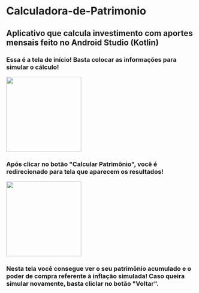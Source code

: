 # Calculadora-de-Patrimonio

## Aplicativo que calcula investimento com aportes mensais feito no Android Studio (Kotlin)

### Essa é a tela de início! Basta colocar as informações para simular o cálculo!

<img src="![tela1-juros-compostos](https://user-images.githubusercontent.com/57724386/215838260-ce9c9966-f993-4ef8-a4e1-efdfda3b60b2.png)" width="200"/>

### Após clicar no botão "Calcular Patrimônio", você é redirecionado para tela que aparecem os resultados!

<img src="![tela2-juros-compostos](https://user-images.githubusercontent.com/57724386/215838342-2591e6bb-02ee-4c7c-b3ea-2497cfcaba24.png)" width="200"/>

### Nesta tela você consegue ver o seu patrimônio acumulado e o poder de compra referente à inflação simulada! Caso queira simular novamente, basta cliclar no botão "Voltar".
